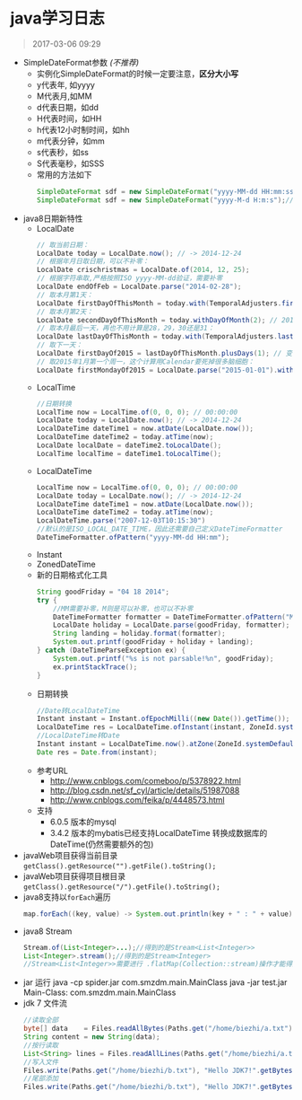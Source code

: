 # java学习日志
> 2017-03-06 09:29 

* SimpleDateFormat参数 *(不推荐)*
	* 实例化SimpleDateFormat的时候一定要注意，**区分大小写**
	* y代表年, 如yyyy
	* M代表月,如MM
	* d代表日期，如dd
	* H代表时间，如HH
	* h代表12小时制时间，如hh
	* m代表分钟，如mm
	* s代表秒，如ss
	* S代表毫秒，如SSS
	* 常用的方法如下
		```java
		SimpleDateFormat sdf = new SimpleDateFormat("yyyy-MM-dd HH:mm:ss");//2017-02-08 09:26:54
		SimpleDateFormat sdf = new SimpleDateFormat("yyyy-M-d H:m:s");//2017-2-8 9:25:45
		```
* java8日期新特性
	* LocalDate
		```java
		// 取当前日期：
		LocalDate today = LocalDate.now(); // -> 2014-12-24
		// 根据年月日取日期，可以不补零：
		LocalDate crischristmas = LocalDate.of(2014, 12, 25);
		// 根据字符串取,严格按照ISO yyyy-MM-dd验证，需要补零
		LocalDate endOfFeb = LocalDate.parse("2014-02-28"); 
		// 取本月第1天：
		LocalDate firstDayOfThisMonth = today.with(TemporalAdjusters.firstDayOfMonth()); // 2014-12-01
		// 取本月第2天：
		LocalDate secondDayOfThisMonth = today.withDayOfMonth(2); // 2014-12-02
		// 取本月最后一天，再也不用计算是28，29，30还是31：
		LocalDate lastDayOfThisMonth = today.with(TemporalAdjusters.lastDayOfMonth()); // 2014-12-31
		// 取下一天：
		LocalDate firstDayOf2015 = lastDayOfThisMonth.plusDays(1); // 变成了2015-01-01
		// 取2015年1月第一个周一，这个计算用Calendar要死掉很多脑细胞：
		LocalDate firstMondayOf2015 = LocalDate.parse("2015-01-01").with(TemporalAdjusters.firstInMonth(DayOfWeek.MONDAY));
		```
	* LocalTime
		```java
		//日期转换
        LocalTime now = LocalTime.of(0, 0, 0); // 00:00:00
        LocalDate today = LocalDate.now(); // -> 2014-12-24
        LocalDateTime dateTime1 = now.atDate(LocalDate.now());
        LocalDateTime dateTime2 = today.atTime(now);
        LocalDate localDate = dateTime2.toLocalDate();
        LocalTime localTime = dateTime1.toLocalTime();
		```
	* LocalDateTime
		```java
        LocalTime now = LocalTime.of(0, 0, 0); // 00:00:00
        LocalDate today = LocalDate.now(); // -> 2014-12-24
        LocalDateTime dateTime1 = now.atDate(LocalDate.now());
        LocalDateTime dateTime2 = today.atTime(now);
		LocalDateTime.parse("2007-12-03T10:15:30")
		//默认的是ISO_LOCAL_DATE_TIME，因此还需要自己定义DateTimeFormatter
		DateTimeFormatter.ofPattern("yyyy-MM-dd HH:mm");
		```
	* Instant
	* ZonedDateTime
	* 新的日期格式化工具
		```java
		String goodFriday = "04 18 2014";
		try {
			//MM需要补零，M则是可以补零，也可以不补零
		    DateTimeFormatter formatter = DateTimeFormatter.ofPattern("MM dd yyyy");
		    LocalDate holiday = LocalDate.parse(goodFriday, formatter);
		    String landing = holiday.format(formatter);
		    System.out.printf(goodFriday + holiday + landing);
		} catch (DateTimeParseException ex) {
		    System.out.printf("%s is not parsable!%n", goodFriday);
		    ex.printStackTrace();
		}
		```
	* 日期转换
		```java
		//Date转LocalDateTime
		Instant instant = Instant.ofEpochMilli((new Date()).getTime());
		LocalDateTime res = LocalDateTime.ofInstant(instant, ZoneId.systemDefault());
		//LocalDateTime转Date
	    Instant instant = LocalDateTime.now().atZone(ZoneId.systemDefault()).toInstant();
	    Date res = Date.from(instant);
		```
	* 参考URL
		* http://www.cnblogs.com/comeboo/p/5378922.html
		* http://blog.csdn.net/sf_cyl/article/details/51987088
		* http://www.cnblogs.com/feika/p/4448573.html
	* 支持
		* 6.0.5 版本的mysql
		* 3.4.2 版本的mybatis已经支持LocalDateTime 转换成数据库的DateTime(仍然需要额外的包)
* javaWeb项目获得当前目录 `getClass().getResource("").getFile().toString();`
* javaWeb项目获得项目根目录 `getClass().getResource("/").getFile().toString();`
* java8支持以`forEach`遍历
	```java
	map.forEach((key, value) -> System.out.println(key + " : " + value))
	```
* java8 Stream
	```java
	Stream.of(List<Integer>...);//得到的是Stream<List<Integer>>
	List<Integer>.stream();//得到的是Stream<Integer>
	//Stream<List<Integer>>需要进行 .flatMap(Collection::stream)操作才能得到Stream<Integer>
	```
* jar 运行
java -cp spider.jar com.smzdm.main.MainClass
java -jar test.jar
Main-Class: com.smzdm.main.MainClass
* jdk 7 文件流
	```java
	//读取全部
	byte[] data    = Files.readAllBytes(Paths.get("/home/biezhi/a.txt"));// 默认utf-8
	String content = new String(data);
	//按行读取
	List<String> lines = Files.readAllLines(Paths.get("/home/biezhi/a.txt"));
	//写入文件
	Files.write(Paths.get("/home/biezhi/b.txt"), "Hello JDK7!".getBytes());
	//尾部添加
	Files.write(Paths.get("/home/biezhi/b.txt"), "Hello JDK7!".getBytes(), StandardOpenOption.APPEND);
	```
